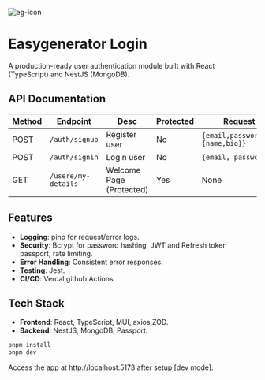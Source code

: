 ![eg-icon](https://github.com/user-attachments/assets/aef46dd0-dbb8-4134-9551-04a51e50b4d3)

# Easygenerator Login

A production-ready user authentication module built with React (TypeScript) and NestJS (MongoDB).

## API Documentation

| Method | Endpoint            | Desc                     | Protected | Request Body                          | Response       |
| ------ | ------------------- | ------------------------ | --------- | ------------------------------------- | -------------- |
| POST   | `/auth/signup`      | Register user            | No        | `{email,password,profile:{name,bio}}` | `{201}`        |
| POST   | `/auth/signin`      | Login user               | No        | `{email, password}`                   | `{acesstoken}` |
| GET    | `/usere/my-details` | Welcome Page (Protected) | Yes       | None                                  | `{User}`       |

## Features

- **Logging**: pino for request/error logs.
- **Security**: Bcrypt for password hashing, JWT and Refresh token passport, rate limiting.
- **Error Handling**: Consistent error responses.
- **Testing**: Jest.
- **CI/CD**: Vercal,github Actions.

## Tech Stack

- **Frontend**: React, TypeScript, MUI, axios,ZOD.
- **Backend**: NestJS, MongoDB, Passport.

```bash
pnpm install
pnpm dev
```
Access the app at http://localhost:5173 after setup [dev mode].
